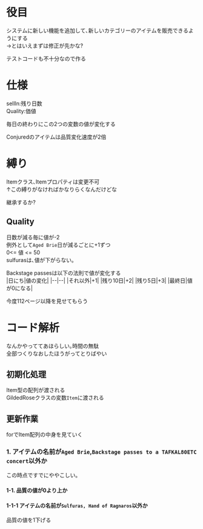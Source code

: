 # 役目
システムに新しい機能を追加して､新しいカテゴリーのアイテムを販売できるようにする  
->とはいえまずは修正が先かな?

テストコードも不十分なので作る

# 仕様 

sellIn:残り日数  
Quality:価値  

毎日の終わりにこの2つの変数の値が変化する  

Conjuredのアイテムは品質変化速度が2倍

# 縛り
Itemクラス､Itemプロパティは変更不可  
↑この縛りがなければかなりらくなんだけどな

継承するか?

## Quality
日数が減る毎に値が-2  
例外として`Aged Brie`日が減るごとに+1ずつ  
0<= 値 <= 50  
sulfurasは､値が下がらない｡  

Backstage passesは以下の法則で値が変化する  
|日にち|値の変化|
|--|--|
|それ以外|+1|
|残り10日|+2|
|残り5日|+3|
|最終日|値が0になる|

今度112ページ以降を見せてもらう

# コード解析
なんかやっててあほらしい｡時間の無駄  
全部つくりなおしたほうがってとりばやい
## 初期化処理
Item型の配列が渡される  
GildedRoseクラスの変数`Item`に渡される

## 更新作業
forでItem配列の中身を見ていく

### 1. アイテムの名前が`Aged Brie`,`Backstage passes to a TAFKAL80ETC concert`以外か
この時点ですでにややこしい｡
#### 1-1. 品質の値が0より上か
#### 1-1-1 アイテムの名前が`Sulfuras, Hand of Ragnaros`以外か
品質の値を1下げる

